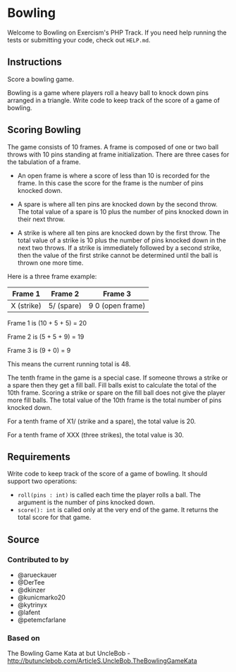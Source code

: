 # Bowling

Welcome to Bowling on Exercism's PHP Track.
If you need help running the tests or submitting your code, check out `HELP.md`.

## Instructions

Score a bowling game.

Bowling is a game where players roll a heavy ball to knock down pins
arranged in a triangle. Write code to keep track of the score
of a game of bowling.

## Scoring Bowling

The game consists of 10 frames. A frame is composed of one or two ball
throws with 10 pins standing at frame initialization. There are three
cases for the tabulation of a frame.

- An open frame is where a score of less than 10 is recorded for the
  frame. In this case the score for the frame is the number of pins
  knocked down.

- A spare is where all ten pins are knocked down by the second
  throw. The total value of a spare is 10 plus the number of pins
  knocked down in their next throw.

- A strike is where all ten pins are knocked down by the first
  throw. The total value of a strike is 10 plus the number of pins
  knocked down in the next two throws. If a strike is immediately
  followed by a second strike, then the value of the first strike
  cannot be determined until the ball is thrown one more time.

Here is a three frame example:

|  Frame 1   |  Frame 2   |     Frame 3      |
| :--------: | :--------: | :--------------: |
| X (strike) | 5/ (spare) | 9 0 (open frame) |

Frame 1 is (10 + 5 + 5) = 20

Frame 2 is (5 + 5 + 9) = 19

Frame 3 is (9 + 0) = 9

This means the current running total is 48.

The tenth frame in the game is a special case. If someone throws a
strike or a spare then they get a fill ball. Fill balls exist to
calculate the total of the 10th frame. Scoring a strike or spare on
the fill ball does not give the player more fill balls. The total
value of the 10th frame is the total number of pins knocked down.

For a tenth frame of X1/ (strike and a spare), the total value is 20.

For a tenth frame of XXX (three strikes), the total value is 30.

## Requirements

Write code to keep track of the score of a game of bowling. It should
support two operations:

- `roll(pins : int)` is called each time the player rolls a ball. The
  argument is the number of pins knocked down.
- `score(): int` is called only at the very end of the game. It
  returns the total score for that game.

## Source

### Contributed to by

- @arueckauer
- @DerTee
- @dkinzer
- @kunicmarko20
- @kytrinyx
- @lafent
- @petemcfarlane

### Based on

The Bowling Game Kata at but UncleBob - http://butunclebob.com/ArticleS.UncleBob.TheBowlingGameKata